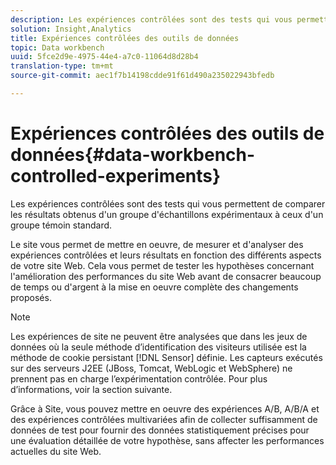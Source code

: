 ```yaml
---
description: Les expériences contrôlées sont des tests qui vous permettent de comparer les résultats obtenus d'un groupe d'échantillons expérimentaux à ceux d'un groupe témoin standard.
solution: Insight,Analytics
title: Expériences contrôlées des outils de données
topic: Data workbench
uuid: 5fce2d9e-4975-44e4-a7c0-11064d8d28b4
translation-type: tm+mt
source-git-commit: aec1f7b14198cdde91f61d490a235022943bfedb

---
```



# Expériences contrôlées des outils de données{#data-workbench-controlled-experiments}

Les expériences contrôlées sont des tests qui vous permettent de comparer les résultats obtenus d&#39;un groupe d&#39;échantillons expérimentaux à ceux d&#39;un groupe témoin standard.

Le site vous permet de mettre en oeuvre, de mesurer et d&#39;analyser des expériences contrôlées et leurs résultats en fonction des différents aspects de votre site Web. Cela vous permet de tester les hypothèses concernant l&#39;amélioration des performances du site Web avant de consacrer beaucoup de temps ou d&#39;argent à la mise en oeuvre complète des changements proposés.

>[!NOTE]
>
>Les expériences de site ne peuvent être analysées que dans les jeux de données où la seule méthode d’identification des visiteurs utilisée est la méthode de cookie persistant [!DNL Sensor] définie. Les capteurs exécutés sur des serveurs J2EE (JBoss, Tomcat, WebLogic et WebSphere) ne prennent pas en charge l’expérimentation contrôlée. Pour plus d’informations, voir la section suivante.

Grâce à Site, vous pouvez mettre en oeuvre des expériences A/B, A/B/A et des expériences contrôlées multivariées afin de collecter suffisamment de données de test pour fournir des données statistiquement précises pour une évaluation détaillée de votre hypothèse, sans affecter les performances actuelles du site Web.
